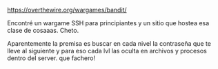 https://overthewire.org/wargames/bandit/

Encontré un wargame SSH para principiantes y un sitio que hostea esa clase de cosaaas. Cheto.

Aparentemente la premisa es buscar en cada nivel la contraseña que te lleve al siguiente y para eso cada lvl las oculta en archivos y procesos dentro del server. que fachero! 